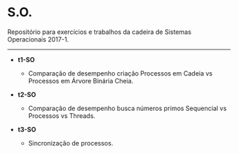 # S.O.

Repositório para exercícios e trabalhos da cadeira de Sistemas Operacionais 2017-1.

------------------------------------------------------------------------------

- <strong>t1-SO</strong>
	+ Comparação de desempenho criação Processos em Cadeia vs Processos em Árvore Binária Cheia.
    
- <strong>t2-SO</strong>
	+ Comparação de desempenho busca números primos Sequencial vs Processos vs Threads.

- <strong>t3-SO</strong>
	+ Sincronização de processos.
